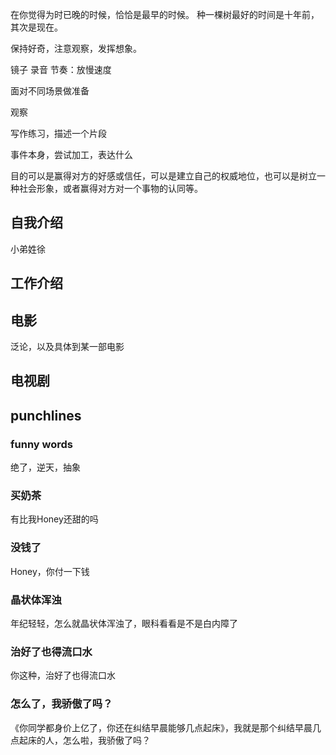 

在你觉得为时已晚的时候，恰恰是最早的时候。
种一棵树最好的时间是十年前，其次是现在。

保持好奇，注意观察，发挥想象。


镜子
录音
节奏：放慢速度

面对不同场景做准备


观察


写作练习，描述一个片段


事件本身，尝试加工，表达什么


目的可以是赢得对方的好感或信任，可以是建立自己的权威地位，也可以是树立一种社会形象，或者赢得对方对一个事物的认同等。


## 自我介绍
小弟姓徐



## 工作介绍




## 电影
泛论，以及具体到某一部电影



## 电视剧



## punchlines
### funny words              
绝了，逆天，抽象

### 买奶茶      
有比我Honey还甜的吗

### 没钱了
Honey，你付一下钱

### 晶状体浑浊
年纪轻轻，怎么就晶状体浑浊了，眼科看看是不是白内障了

### 治好了也得流口水
你这种，治好了也得流口水


### 怎么了，我骄傲了吗？
《你同学都身价上亿了，你还在纠结早晨能够几点起床》，我就是那个纠结早晨几点起床的人，怎么啦，我骄傲了吗？



